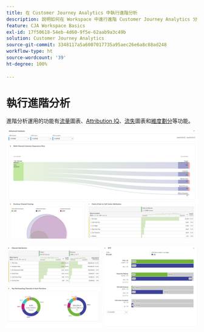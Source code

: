 ```yaml
---
title: 在 Customer Journey Analytics 中執行進階分析
description: 說明如何在 Workspace 中進行進階 Customer Journey Analytics 分析。
feature: CJA Workspace Basics
exl-id: 17f50618-54eb-4d60-9f5e-62aab9a3c49b
solution: Customer Journey Analytics
source-git-commit: 3348117a5a6007017735a95aec26e6a8c88ad248
workflow-type: ht
source-wordcount: '39'
ht-degree: 100%

---
```


# 執行進階分析

進階分析運用的功能有[流量](/help/analysis-workspace/visualizations/c-flow/flow.md)圖表、[Attribution IQ](/help/analysis-workspace/attribution/overview.md)、[流失](/help/analysis-workspace/visualizations/fallout/fallout-flow.md)圖表和[維度劃分](/help/components/dimensions/t-breakdown-fa.md)等功能。

![Workspace 截圖 1](assets/cja-adv-analysis1.png)

![Workspace 截圖 2](assets/cja-adv-analysis2.png)
